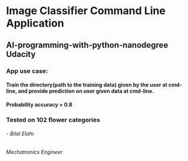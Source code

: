 # Image Classifier Command Line Application 
## AI-programming-with-python-nanodegree Udacity

### App use case:
#### Train the directory(path to the training data) given by the user at cmd-line, and provide prediction on user given data at cmd-line.
#### Probability accuracy > 0.8

### Tested on 102 flower categories





###### - Bilal Elahi
###### Mechatronics Engineer
